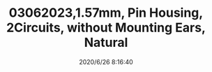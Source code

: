 ﻿---
layout: post 
title: 03062023,1.57mm, Pin Housing, 2Circuits, without Mounting  Ears, Natural
tags: 1625
categories: housing-terminal
overview: 1.57mm Diameter Standard .062" Pin and Socket Plug Housing, 2 Circuits, without Mounting Ears, Natural
part_number: 03062023
thumb_img: static/202006/340-thumb-20200626161805.jpg
small_img: static/202006/340-20200626161805.jpg
date: 2020/6/26 8:16:40
---



